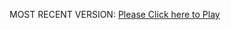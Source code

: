 MOST RECENT VERSION: [Please Click here to Play](https://rawcdn.githack.com/alperenbutun/Flying-3d/a494e37/index.html)
